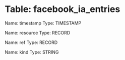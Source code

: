 Table: facebook_ia_entries
==========================

Name: timestamp
Type: TIMESTAMP

Name: resource
Type: RECORD

Name: ref
Type: RECORD

Name: kind
Type: STRING

